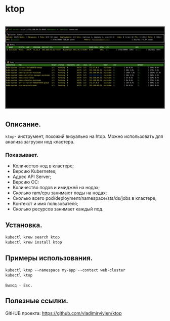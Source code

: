 # ktop

<h1 align="center">
    <img src="./ktop.png" alt="ktop">
</h1>

## Описание.
`ktop`- инструмент, похожий визуально на htop. Можно использовать для анализа загрузки нод кластера. 

### Показывает.
* Количество нод в кластере;
* Версию Kubernetes;
* Адрес API Server;
* Версию ОС:
* Количество подов и имиджей на нодах;
* Сколько ram/cpu занимают поды на нодах;
* Сколько всего pod/deployment/namespace/sts/ds/jobs в кластере;
* Контекст и имя пользователя;
* Сколько ресурсов занимает каждый под.

## Установка.
```
kubectl krew search ktop
kubectl krew install ktop
```

## Примеры использования.
```
kubectl ktop --namespace my-app --context web-cluster
kubectl ktop

Выход - Esc.
```

## Полезные ссылки.
GitHUB проекта: https://github.com/vladimirvivien/ktop
